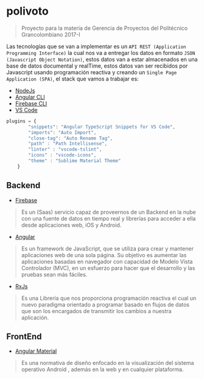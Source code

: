 # polivoto
> Proyecto para la materia de Gerencia de Proyectos del Politécnico Grancolombiano 2017-I

Las tecnologías que se van a implementar es un `API REST (Application Programming Interface)` la cual nos va a entregar los datos en formato `JSON (Javascript Object Notation)`, estos datos van a estar almacenados en una base de datos documental y realTime, estos datos van ser recibidos por Javascript usando programación reactiva y creando un `Single Page Application (SPA)`, el stack que vamos a trabajar es:

- [NodeJs](https://nodejs.org/es/ "NodeJs")
- [Angular CLI](https://cli.angular.io/ "Angular CLI")
- [Firebase CLI](https://github.com/firebase/firebase-tools "Firebase CLI")
- [VS Code](https://code.visualstudio.com/ "VS Code") 

```javascript
plugins = {
    	"snippets": "Angular TypeScript Snippets for VS Code",
    	"imports": "Auto Import",
    	"close-tag": "Auto Rename Tag",
    	"path" : "Path Intellisense",
    	"linter" : "vscode-tslint",
    	"icons" : "vscode-icons",
    	"theme" : "Sublime Material Theme"
	}
```


Backend
---- 

- [Firebase](https://console.firebase.google.com/ "Firebase")

>Es un (Saas) servicio capaz de proveernos de un Backend en la nube con una fuente de datos en tiempo real y librerías para acceder a ella desde aplicaciones web, iOS y Android.

- [Angular](https://angular.io/ "Angular")

>Es un framework de JavaScript, que se utiliza para crear y mantener aplicaciones web de una sola página. Su objetivo es aumentar las aplicaciones basadas en navegador con capacidad de Modelo Vista Controlador (MVC), en un esfuerzo para hacer que el desarrollo y las pruebas sean más fáciles.

- [RxJs](http://reactivex.io/rxjs/ "RxJs")

>Es una Librería que nos proporciona programación reactiva el cual un nuevo paradigma orientado a programar basado en flujos de datos que son los encargados de transmitir los cambios a nuestra aplicación.

FrontEnd
---- 
- [Angular Material](https://material.angular.io/ "Angular Material")

>Es una normativa de diseño enfocado en la visualización del sistema operativo Android , además en la web y en cualquier plataforma.